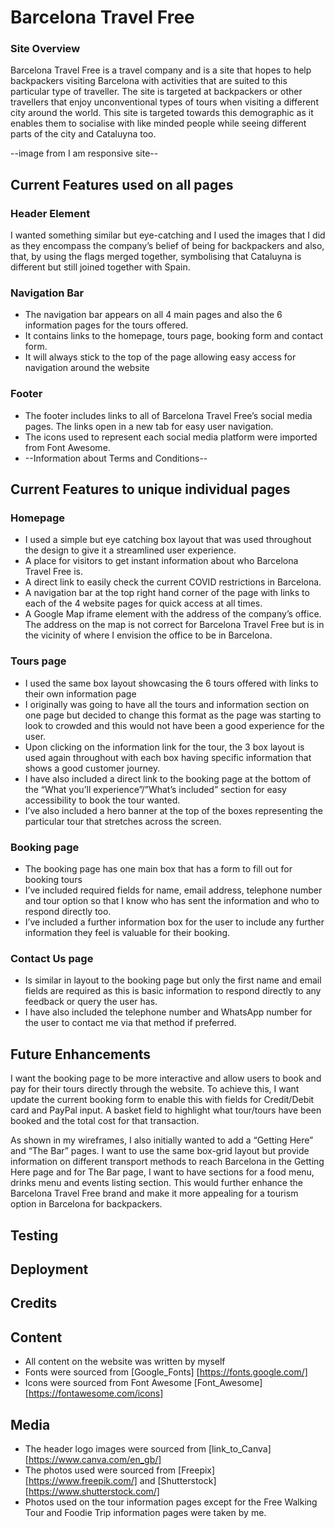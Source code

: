 # Barcelona Travel Free

### Site Overview

Barcelona Travel Free is a travel company and is a site that hopes to help backpackers visiting Barcelona with activities that are suited to this particular type of traveller. The site is targeted at backpackers or other travellers that enjoy unconventional types of tours when visiting a different city around the world. This site is targeted towards this demographic as it enables them to socialise with like minded people while seeing different parts of the city and Cataluyna too.

--image from I am responsive site--

## Current Features used on all pages

### Header Element

I wanted something similar but eye-catching and I used the images that I did as they encompass the company’s belief of being for backpackers and also, that, by using the flags merged together, symbolising that Cataluyna is different but still joined together with Spain. 

### Navigation Bar

* The navigation bar appears on all 4 main pages and also the 6 information pages for the tours offered.
* It contains links to the homepage, tours page, booking form and contact form. 
* It will always stick to the top of the page allowing easy access for navigation around the website

### Footer

* The footer includes links to all of Barcelona Travel Free’s social media pages. The links open in a new tab for easy user navigation.
* The icons used to represent each social media platform were imported from Font Awesome.
* --Information about Terms and Conditions-- 

## Current Features to unique individual pages

### Homepage

* I used a simple but eye catching box layout that was used throughout the design to give it a streamlined user experience.
* A place for visitors to get instant information about who Barcelona Travel Free is.
* A direct link to easily check the current COVID restrictions in Barcelona.
* A navigation bar at the top right hand corner of the page with links to each of the 4 website pages for quick access at all times. 
* A Google Map iframe element with the address of the company’s office. The address on the map is not correct for Barcelona Travel Free but is in the vicinity of where I envision the office to be in Barcelona.

### Tours page

* I used the same box layout showcasing the 6 tours offered with links to their own information page
* I originally was going to have all the tours and information section on one page but decided to change this format as the page was starting to look to crowded and this would not have been a good experience for the user.
* Upon clicking on the information link for the tour, the 3 box layout is used again throughout with each box having specific information that shows a good customer journey.
* I have also included a direct link to the booking page at the bottom of the “What you’ll experience”/”What’s included” section for easy accessibility to book the tour wanted.
* I’ve also included a hero banner at the top of the boxes representing the particular tour that stretches across the screen.

### Booking page

* The booking page has one main box that has a form to fill out for booking tours
* I’ve included required fields for name, email address, telephone number and tour option so that I know who has sent the information and who to respond directly too.
* I’ve included a further information box for the user to include any further information they feel is valuable for their booking.

### Contact Us page

* Is similar in layout to the booking page but only the first name and email fields are required as this is basic information to respond directly to any feedback or query the user has.
* I have also included the telephone number and WhatsApp number for the user to contact me via that method if preferred. 

## Future Enhancements

I want the booking page to be more interactive and allow users to book and pay for their tours directly through the website. To achieve this, I want update the current booking form to enable this with fields for Credit/Debit card and PayPal input. A basket field to highlight what tour/tours have been booked and the total cost for that transaction.

As shown in my wireframes, I also initially wanted to add a “Getting Here” and “The Bar” pages. I want to use the same box-grid layout but provide information on different transport methods to reach Barcelona in the Getting Here page and for The Bar page, I want to have sections for a food menu, drinks menu and events listing section. This would further enhance the Barcelona Travel Free brand and make it more appealing for a tourism option in Barcelona for backpackers.

## Testing

## Deployment

## Credits

## Content

* All content on the website was written by myself
* Fonts were sourced from [Google_Fonts] [https://fonts.google.com/]
* Icons were sourced from Font Awesome [Font_Awesome] [https://fontawesome.com/icons]

## Media

* The header logo images were sourced from [link_to_Canva] [https://www.canva.com/en_gb/] 
* The photos used were sourced from [Freepix] [https://www.freepik.com/] and [Shutterstock] [https://www.shutterstock.com/]
* Photos used on the tour information pages except for the Free Walking Tour and Foodie Trip information pages were taken by me.
